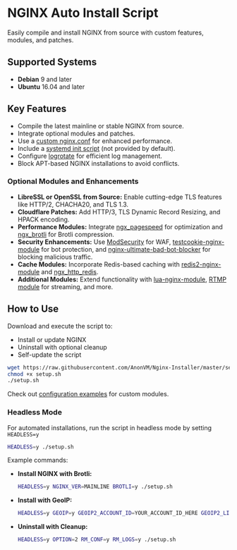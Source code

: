 # NGINX Auto Install Script

Easily compile and install NGINX from source with custom features, modules, and patches.

## Supported Systems

- **Debian** 9 and later
- **Ubuntu** 16.04 and later

## Key Features

- Compile the latest mainline or stable NGINX from source.
- Integrate optional modules and patches.
- Use a [custom nginx.conf](https://github.com/AnonVM/Nginx-Installer/blob/master/conf/nginx.conf) for enhanced performance.
- Include a [systemd init script](https://github.com/AnonVM/Nginx-Installer/l/blob/master/conf/nginx.service) (not provided by default).
- Configure [logrotate](https://github.com/AnonVM/Nginx-Installer/blob/master/conf/nginx-logrotate) for efficient log management.
- Block APT-based NGINX installations to avoid conflicts.

### Optional Modules and Enhancements

- **LibreSSL or OpenSSL from Source:** Enable cutting-edge TLS features like HTTP/2, CHACHA20, and TLS 1.3.
- **Cloudflare Patches:** Add HTTP/3, TLS Dynamic Record Resizing, and HPACK encoding.
- **Performance Modules:** Integrate [ngx_pagespeed](https://github.com/pagespeed/ngx_pagespeed) for optimization and [ngx_brotli](https://github.com/google/ngx_brotli) for Brotli compression.
- **Security Enhancements:** Use [ModSecurity](https://github.com/SpiderLabs/ModSecurity) for WAF, [testcookie-nginx-module](https://github.com/kyprizel/testcookie-nginx-module) for bot protection, and [nginx-ultimate-bad-bot-blocker](https://github.com/mitchellkrogza/nginx-ultimate-bad-bot-blocker) for blocking malicious traffic.
- **Cache Modules:** Incorporate Redis-based caching with [redis2-nginx-module](https://github.com/openresty/redis2-nginx-module) and [ngx_http_redis](https://www.nginx.com/resources/wiki/modules/redis/).
- **Additional Modules:** Extend functionality with [lua-nginx-module](https://github.com/openresty/lua-nginx-module), [RTMP module](https://github.com/arut/nginx-rtmp-module) for streaming, and more.

## How to Use

Download and execute the script to:

- Install or update NGINX
- Uninstall with optional cleanup
- Self-update the script

```sh
wget https://raw.githubusercontent.com/AnonVM/Nginx-Installer/master/setup.sh
chmod +x setup.sh
./setup.sh
```

Check out [configuration examples](https://github.com/AnonVM/Nginx-Installer/tree/master/conf) for custom modules.

### Headless Mode

For automated installations, run the script in headless mode by setting `HEADLESS=y`

```sh
HEADLESS=y ./setup.sh
```

Example commands:

- **Install NGINX with Brotli:**  
  ```sh
  HEADLESS=y NGINX_VER=MAINLINE BROTLI=y ./setup.sh
  ```
- **Install with GeoIP:**  
  ```sh
  HEADLESS=y GEOIP=y GEOIP2_ACCOUNT_ID=YOUR_ACCOUNT_ID_HERE GEOIP2_LICENSE_KEY=YOUR_LICENSE_KEY_HERE ./setup.sh
  ```
- **Uninstall with Cleanup:**  
  ```sh
  HEADLESS=y OPTION=2 RM_CONF=y RM_LOGS=y ./setup.sh
  ```

